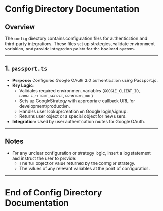 # Config Directory Documentation

## Overview
The `config` directory contains configuration files for authentication and third-party integrations. These files set up strategies, validate environment variables, and provide integration points for the backend system.

---

## 1. `passport.ts`
- **Purpose:** Configures Google OAuth 2.0 authentication using Passport.js.
- **Key Logic:**
  - Validates required environment variables (`GOOGLE_CLIENT_ID`, `GOOGLE_CLIENT_SECRET`, `FRONTEND_URL`).
  - Sets up GoogleStrategy with appropriate callback URL for development/production.
  - Handles user lookup/creation on Google login/signup.
  - Returns user object or a special object for new users.
- **Integration:** Used by user authentication routes for Google OAuth.

---

## Notes
- For any unclear configuration or strategy logic, insert a log statement and instruct the user to provide:
  - The full object or value returned by the config or strategy.
  - The values of any relevant variables at the point of configuration.

---

# End of Config Directory Documentation 